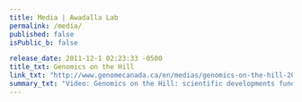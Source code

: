 ```yaml
---
title: Media | Awadalla Lab
permalink: /media/
published: false
isPublic_b: false

release_date: 2011-12-1 02:23:33 -0500
title_txt: Genomics on the Hill
link_txt: "http://www.genomecanada.ca/en/medias/genomics-on-the-hill-2011/videos.aspx"
summary_txt: "Video: Genomics on the Hill: scientific developments funded by Genome Canada"
---
```


